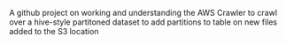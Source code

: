 A github project on working and understanding the AWS Crawler to crawl over a hive-style partitoned dataset to add partitions to table on new files added to the S3 location

